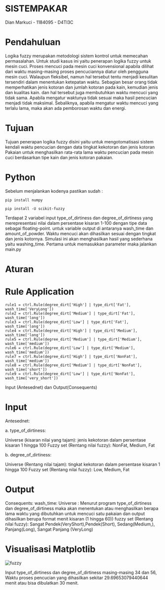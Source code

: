 # SISTEMPAKAR
Dian Markuci - 1184095 - D4TI3C 

# Pendahuluan
Logika fuzzy merupakan metodologi sistem kontrol untuk memecahan permasalahan. Untuk studi kasus ini yaitu penerapan logika fuzzy untuk mesin cuci.
Proses mencuci pada mesin cuci konvensional apabila dilihat dari waktu masing-masing proses pencuciannya diatur oleh pengguna mesin cuci. Walaupun fleksibel, namun hal tersebut tentu menjadi kesulitan tersendiri dalam menentukan ketepatan waktu. Sebagian besar orang tidak memperhatikan  jenis kotoran dan jumlah kotoran pada kain, kemudian jenis dan kualitas kain. dan hal tersebut juga membutuhkan waktu mencuci yang tidak sama. Apabila mengatur waktunya tidak sesuai maka hasil pencucian menjadi tidak maksimal. Sebaliknya, apabila mengatur waktu mencuci yang terlalu lama, maka akan ada pemborosan waktu dan energi.

# Tujuan
Tujuan penerapan logika fuzzy disini yaitu untuk mengotomatisasi sistem kendali waktu pencucian dengan data tingkat kekotoran dan jenis kotoran Pakaian untuk menghasilkan rata-rata lama waktu pencucian pada mesin cuci berdasarkan tipe kain dan jenis kotoran pakaian.

# Python

Sebelum menjalankan kodenya pastikan sudah :

    pip install numpy
    
    pip install -U scikit-fuzzy
    
Terdapat 2 variabel input type_of_dirtiness dan degree_of_dirtiness yang merepresentasi nilai dalam persentase kisaran 1-100 dengan tipe data sebagai floating-point.
untuk variable output di antaranya wash_time dan amount_of_powder. Waktu mencuci akan dihasilkan sesuai dengan tingkat dan jenis kotornya. Simulasi ini akan menghasilkan hasil yang sederhana yaitu washing_time. Pertama untuk memasukkan parameter maka jalankan main.py

# Aturan
# Rule Application
    rule1 = ctrl.Rule(degree_dirt['High'] | type_dirt['Fat'], wash_time['VeryLong'])
    rule2 = ctrl.Rule(degree_dirt['Medium'] | type_dirt['Fat'], wash_time['long'])
    rule3 = ctrl.Rule(degree_dirt['Low'] | type_dirt['Fat'], wash_time['long'])
    rule4 = ctrl.Rule(degree_dirt['High'] | type_dirt['Medium'], wash_time['long'])
    rule5 = ctrl.Rule(degree_dirt['Medium'] | type_dirt['Medium'], wash_time['medium'])
    rule6 = ctrl.Rule(degree_dirt['Low'] | type_dirt['Medium'], wash_time['medium'])
    rule7 = ctrl.Rule(degree_dirt['High'] | type_dirt['NonFat'], wash_time['medium'])
    rule8 = ctrl.Rule(degree_dirt['Medium'] | type_dirt['NonFat'], wash_time['short'])
    rule9 = ctrl.Rule(degree_dirt['Low'] | type_dirt['NonFat'], wash_time['very_short'])
    
Input (Antesednet) dan Output(Consequents) 

# Input
Antesednet:

a. type_of_dirtiness:

Universe (kisaran nilai yang tajam): jenis kekotoran dalam persentase kisaran 1 hingga 100
Fuzzy set (Rentang nilai fuzzy): NonFat, Medium, Fat

b. degree_of_dirtiness:

Universe (Rentang nilai tajam): tingkat kekotoran dalam persentase kisaran 1 hingga 100
Fuzzy set (Rentang nilai fuzzy): Low, Medium, Fat

# Output
Consequents:
wash_time:
Universe : Menurut program type_of_dirtiness dan degree_of_dirtiness maka akan menentukan atau menghasilkan berapa lama waktu yang dibutuhkan untuk mencuci satu pakaian dan output dihasilkan berupa format menit kisaran (1 hingga 60))
fuzzy set (Rentang nilai fuzzy): Sangat Pendek(VeryShort),Pendek(Short), Sedang(Medium,), Panjang(Long), Sangat Panjang (VeryLong)   

# Visualisasi Matplotlib
![fuzzy](https://user-images.githubusercontent.com/50128205/114517923-038cf280-9c69-11eb-94f5-9445c4b5d02e.JPG)

Input type_of_dirtiness dan degree_of_dirtiness masing-masing 34 dan 56, Waktu proses pencucian yang dihasilkan sekitar 29.69653079440644 menit atau bisa dibulatkan 30 menit.
    



